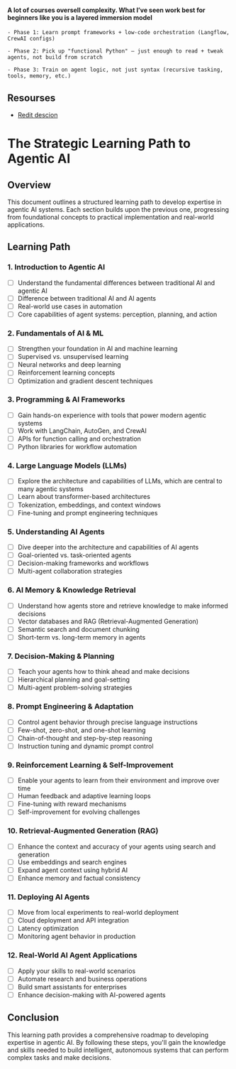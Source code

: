 #### A lot of courses oversell complexity. What I’ve seen work best for beginners like you is a layered immersion model

    - Phase 1: Learn prompt frameworks + low-code orchestration (Langflow, CrewAI configs)

    - Phase 2: Pick up "functional Python" — just enough to read + tweak agents, not build from scratch

    - Phase 3: Train on agent logic, not just syntax (recursive tasking, tools, memory, etc.)

## Resourses

- [Redit descion](https://www.reddit.com/r/AI_Agents/comments/1kb44b1/looking_for_the_best_course_to_go_from_zero/)

# The Strategic Learning Path to Agentic AI

## Overview

This document outlines a structured learning path to develop expertise in agentic AI systems. Each section builds upon the previous one, progressing from foundational concepts to practical implementation and real-world applications.

## Learning Path

### 1. Introduction to Agentic AI

- [ ] Understand the fundamental differences between traditional AI and agentic AI
- [ ] Difference between traditional AI and AI agents
- [ ] Real-world use cases in automation
- [ ] Core capabilities of agent systems: perception, planning, and action

### 2. Fundamentals of AI & ML

- [ ] Strengthen your foundation in AI and machine learning
- [ ] Supervised vs. unsupervised learning
- [ ] Neural networks and deep learning
- [ ] Reinforcement learning concepts
- [ ] Optimization and gradient descent techniques

### 3. Programming & AI Frameworks

- [ ] Gain hands-on experience with tools that power modern agentic systems
- [ ] Work with LangChain, AutoGen, and CrewAI
- [ ] APIs for function calling and orchestration
- [ ] Python libraries for workflow automation

### 4. Large Language Models (LLMs)

- [ ] Explore the architecture and capabilities of LLMs, which are central to many agentic systems
- [ ] Learn about transformer-based architectures
- [ ] Tokenization, embeddings, and context windows
- [ ] Fine-tuning and prompt engineering techniques

### 5. Understanding AI Agents

- [ ] Dive deeper into the architecture and capabilities of AI agents
- [ ] Goal-oriented vs. task-oriented agents
- [ ] Decision-making frameworks and workflows
- [ ] Multi-agent collaboration strategies

### 6. AI Memory & Knowledge Retrieval

- [ ] Understand how agents store and retrieve knowledge to make informed decisions
- [ ] Vector databases and RAG (Retrieval-Augmented Generation)
- [ ] Semantic search and document chunking
- [ ] Short-term vs. long-term memory in agents

### 7. Decision-Making & Planning

- [ ] Teach your agents how to think ahead and make decisions
- [ ] Hierarchical planning and goal-setting
- [ ] Multi-agent problem-solving strategies

### 8. Prompt Engineering & Adaptation

- [ ] Control agent behavior through precise language instructions
- [ ] Few-shot, zero-shot, and one-shot learning
- [ ] Chain-of-thought and step-by-step reasoning
- [ ] Instruction tuning and dynamic prompt control

### 9. Reinforcement Learning & Self-Improvement

- [ ] Enable your agents to learn from their environment and improve over time
- [ ] Human feedback and adaptive learning loops
- [ ] Fine-tuning with reward mechanisms
- [ ] Self-improvement for evolving challenges

### 10. Retrieval-Augmented Generation (RAG)

- [ ] Enhance the context and accuracy of your agents using search and generation
- [ ] Use embeddings and search engines
- [ ] Expand agent context using hybrid AI
- [ ] Enhance memory and factual consistency

### 11. Deploying AI Agents

- [ ] Move from local experiments to real-world deployment
- [ ] Cloud deployment and API integration
- [ ] Latency optimization
- [ ] Monitoring agent behavior in production

### 12. Real-World AI Agent Applications

- [ ] Apply your skills to real-world scenarios
- [ ] Automate research and business operations
- [ ] Build smart assistants for enterprises
- [ ] Enhance decision-making with AI-powered agents

## Conclusion

This learning path provides a comprehensive roadmap to developing expertise in agentic AI. By following these steps, you'll gain the knowledge and skills needed to build intelligent, autonomous systems that can perform complex tasks and make decisions.
